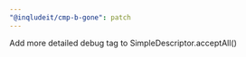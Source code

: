 ```yaml
---
"@inqludeit/cmp-b-gone": patch
---
```


Add more detailed debug tag to SimpleDescriptor.acceptAll()
